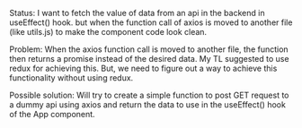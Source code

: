 Status:
I want to fetch the value of data from an api in the backend in useEffect() hook. but when the function call of axios
is moved to another file (like utils.js) to make the component code look clean.

Problem: 
When the axios function call is moved to another file, the function then returns a promise
instead of the desired data. My TL suggested to use redux for achieving this. But, we need to figure
out a way to achieve this functionality without using redux.

Possible solution:
Will try to create a simple function to post GET request to a dummy api using axios and return
the data to use in the useEffect() hook of the App component.
